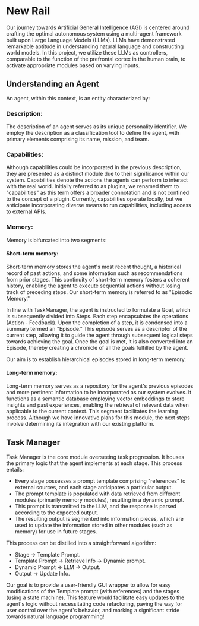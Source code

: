 # New Rail

Our journey towards Artificial General Intelligence (AGI) is centered around crafting the optimal autonomous system using a multi-agent framework built upon Large Language Models (LLMs). LLMs have demonstrated remarkable aptitude in understanding natural language and constructing world models. In this project, we utilize these LLMs as controllers, comparable to the function of the prefrontal cortex in the human brain, to activate appropriate modules based on varying inputs.

## Understanding an Agent

An agent, within this context, is an entity characterized by:

### Description:

The description of an agent serves as its unique personality identifier. We employ the description as a classification tool to define the agent, with primary elements comprising its name, mission, and team.

### Capabilities:

Although capabilities could be incorporated in the previous description, they are presented as a distinct module due to their significance within our system. Capabilities denote the actions the agents can perform to interact with the real world. Initially referred to as plugins, we renamed them to "capabilities" as this term offers a broader connotation and is not confined to the concept of a plugin. Currently, capabilities operate locally, but we anticipate incorporating diverse means to run capabilities, including access to external APIs.

### Memory:

Memory is bifurcated into two segments:

#### Short-term memory:

Short-term memory stores the agent's most recent thought, a historical record of past actions, and some information such as recommendations from prior stages. This continuity of short-term memory fosters a coherent history, enabling the agent to execute sequential actions without losing track of preceding steps. Our short-term memory is referred to as "Episodic Memory."

In line with TaskManager, the agent is instructed to formulate a Goal, which is subsequently divided into Steps. Each step encapsulates the operations (Action - Feedback). Upon the completion of a step, it is condensed into a summary termed an "Episode." This episode serves as a descriptor of the current step, allowing it to guide the agent through subsequent logical steps towards achieving the goal. Once the goal is met, it is also converted into an Episode, thereby creating a chronicle of all the goals fulfilled by the agent.

Our aim is to establish hierarchical episodes stored in long-term memory.

#### Long-term memory:

Long-term memory serves as a repository for the agent's previous episodes and more pertinent information to be incorporated as our system evolves. It functions as a semantic database employing vector embeddings to store insights and past experiences, enabling the retrieval of relevant data when applicable to the current context. This segment facilitates the learning process. Although we have innovative plans for this module, the next steps involve determining its integration with our existing platform.

## Task Manager

Task Manager is the core module overseeing task progression. It houses the primary logic that the agent implements at each stage. This process entails:

-   Every stage possesses a prompt template comprising "references" to external sources, and each stage anticipates a particular output.
-   The prompt template is populated with data retrieved from different modules (primarily memory modules), resulting in a dynamic prompt.
-   This prompt is transmitted to the LLM, and the response is parsed according to the expected output.
-   The resulting output is segmented into information pieces, which are used to update the information stored in other modules (such as memory) for use in future stages.

This process can be distilled into a straightforward algorithm:

-   Stage -> Template Prompt.
-   Template Prompt -> Retrieve Info -> Dynamic prompt.
-   Dynamic Prompt -> LLM -> Output.
-   Output -> Update Info.

Our goal is to provide a user-friendly GUI wrapper to allow for easy modifications of the Template prompt (with references) and the stages (using a state machine). This feature would facilitate easy updates to the agent's logic without necessitating code refactoring, paving the way for user control over the agent's behavior, and marking a significant stride towards natural language programming!
